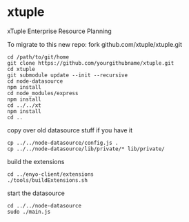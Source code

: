 xtuple
======

xTuple Enterprise Resource Planning

To migrate to this new repo:
fork github.com/xtuple/xtuple.git

    cd /path/to/git/home
    git clone https://github.com/yourgithubname/xtuple.git
    cd xtuple
    git submodule update --init --recursive
    cd node-datasource
    npm install
    cd node_modules/express
    npm install
    cd ../../xt
    npm install
    cd ..

copy over old datasource stuff if you have it

    cp ../../node-datasource/config.js .
    cp ../../node-datasource/lib/private/* lib/private/

build the extensions

    cd ../enyo-client/extensions
    ./tools/buildExtensions.sh

start the datasource
    
    cd ../../node-datasource
    sudo ./main.js

